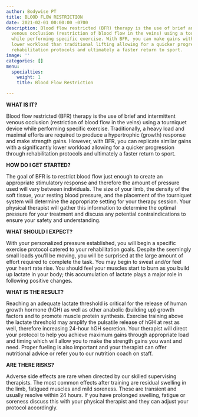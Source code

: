 ```yaml
---
author: Bodywise PT
title: BLOOD FLOW RESTRICTION
date: 2021-02-01 00:00:00 -0700
description: Blood flow restricted (BFR) therapy is the use of brief and intermittent
  venous occlusion (restriction of blood flow in the veins) using a tourniquet device
  while performing specific exercise. With BFR, you can make gains with a significantly
  lower workload than traditional lifting allowing for a quicker progression through
  rehabilitation protocols and ultimately a faster return to sport.
image: ''
categories: []
menu:
  specialties:
    weight: 1
    title: Blood Flow Restriction

---
```

**WHAT IS IT?**

Blood flow restricted (BFR) therapy is the use of brief and intermittent venous occlusion (restriction of blood flow in the veins) using a tourniquet device while performing specific exercise. Traditionally, a heavy load and maximal efforts are required to produce a hypertrophic (growth) response and make strength gains. However, with BFR, you can replicate similar gains with a significantly lower workload allowing for a quicker progression through rehabilitation protocols and ultimately a faster return to sport.

**HOW DO I GET STARTED?**

The goal of BFR is to restrict blood flow just enough to create an appropriate stimulatory response and therefore the amount of pressure used will vary between individuals. The size of your limb, the density of the soft tissue, your resting blood pressure, and the placement of the tourniquet system will determine the appropriate setting for your therapy session. Your physical therapist will gather this information to determine the optimal pressure for your treatment and discuss any potential contraindications to ensure your safety and understanding.

**WHAT SHOULD I EXPECT?**

With your personalized pressure established, you will begin a specific exercise protocol catered to your rehabilitation goals. Despite the seemingly small loads you’ll be moving, you will be surprised at the large amount of effort required to complete the task. You may begin to sweat and/or feel your heart rate rise. You should feel your muscles start to burn as you build up lactate in your body; this accumulation of lactate plays a major role in following positive changes.

**WHAT IS THE RESULT?**

Reaching an adequate lactate threshold is critical for the release of human growth hormone (hGH) as well as other anabolic (building up) growth factors and to promote muscle protein synthesis. Exercise training above the lactate threshold may amplify the pulsatile release of hGH at rest as well, therefore increasing 24-hour hGH secretion. Your therapist will direct your protocol to help you achieve maximum gains through appropriate load and timing which will allow you to make the strength gains you want and need. Proper fueling is also important and your therapist can offer nutritional advice or refer you to our nutrition coach on staff.

**ARE THERE RISKS?**

Adverse side effects are rare when directed by our skilled supervising therapists. The most common effects after training are residual swelling in the limb, fatigued muscles and mild soreness. These are transient and usually resolve within 24 hours. If you have prolonged swelling, fatigue or soreness discuss this with your physical therapist and they can adjust your protocol accordingly.